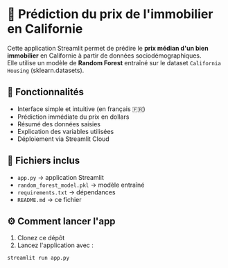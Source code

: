 # 🏡 Prédiction du prix de l'immobilier en Californie

Cette application Streamlit permet de prédire le **prix médian d'un bien immobilier** en Californie à partir de données sociodémographiques.  
Elle utilise un modèle de **Random Forest** entraîné sur le dataset `California Housing` (sklearn.datasets).

## 🚀 Fonctionnalités

- Interface simple et intuitive (en français 🇫🇷)
- Prédiction immédiate du prix en dollars
- Résumé des données saisies
- Explication des variables utilisées
- Déploiement via Streamlit Cloud

## 📁 Fichiers inclus

- `app.py` → application Streamlit
- `random_forest_model.pkl` → modèle entraîné
- `requirements.txt` → dépendances
- `README.md` → ce fichier

## ⚙️ Comment lancer l'app

1. Clonez ce dépôt
2. Lancez l'application avec :

```bash
streamlit run app.py
